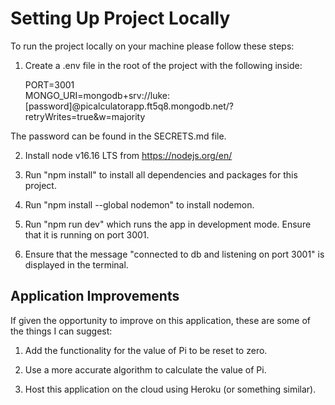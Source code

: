 # Setting Up Project Locally

To run the project locally on your machine please follow these steps:

1. Create a .env file in the root of the project with the following inside: 

   PORT=3001 
   <br>
   MONGO_URI=mongodb+srv://luke:[password]@picalculatorapp.ft5q8.mongodb.net/?retryWrites=true&w=majority

The password can be found in the SECRETS.md file.

2. Install node v16.16 LTS from https://nodejs.org/en/

3. Run "npm install" to install all dependencies and packages for this project.

4. Run "npm install --global nodemon" to install nodemon. 

5. Run "npm run dev" which runs the app in development mode. Ensure that it is running on port 3001.

6. Ensure that the message "connected to db and listening on port 3001" is displayed in the terminal.

## Application Improvements

If given the opportunity to improve on this application, these are some of the things I can suggest:

1. Add the functionality for the value of Pi to be reset to zero.

2. Use a more accurate algorithm to calculate the value of Pi.

3. Host this application on the cloud using Heroku (or something similar).